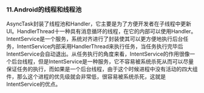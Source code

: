 ### 11.Android的线程和线程池

AsyncTask封装了线程池和Handler，它主要是为了方便开发者在子线程中更新UI。HandlerThread十一种具有消息循环的线程，在它的内部可以使用Handler。IntentService是一个服务，系统对齐进行了封装使其可以更方便地执行后台任务，IntentService内部采用HandlerThread来执行任务，当任务执行完毕后IntentService会自动退出。从任务执行的角度来看，IntentService的作用很像一个后台线程，但是IntentService是一种服务，它不容易被系统杀死从而可以尽量保证任务的执行，而如果是一个后台线程，由于这个时候进程中没有活动的四大组件，那么这个进程的优先级就会非常低，很容易被系统杀死，这就是IntentService的优点。